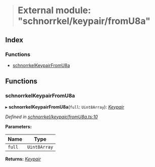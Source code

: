 > # External module: "schnorrkel/keypair/fromU8a"

## Index

### Functions

* [schnorrkelKeypairFromU8a](_schnorrkel_keypair_fromu8a_.md#schnorrkelkeypairfromu8a)

## Functions

###  schnorrkelKeypairFromU8a

▸ **schnorrkelKeypairFromU8a**(`full`: `Uint8Array`): *[Keypair](../interfaces/_types_.keypair.md)*

*Defined in [schnorrkel/keypair/fromU8a.ts:10](https://github.com/polkadot-js/common/blob/09e0b80/packages/util-crypto/src/schnorrkel/keypair/fromU8a.ts#L10)*

**Parameters:**

Name | Type |
------ | ------ |
`full` | `Uint8Array` |

**Returns:** *[Keypair](../interfaces/_types_.keypair.md)*